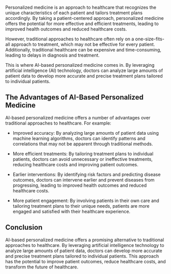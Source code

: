 
Personalized medicine is an approach to healthcare that recognizes the unique characteristics of each patient and tailors treatment plans accordingly. By taking a patient-centered approach, personalized medicine offers the potential for more effective and efficient treatments, leading to improved health outcomes and reduced healthcare costs.

However, traditional approaches to healthcare often rely on a one-size-fits-all approach to treatment, which may not be effective for every patient. Additionally, traditional healthcare can be expensive and time-consuming, leading to delays in diagnosis and treatment.

This is where AI-based personalized medicine comes in. By leveraging artificial intelligence (AI) technology, doctors can analyze large amounts of patient data to develop more accurate and precise treatment plans tailored to individual patients.

The Advantages of AI-Based Personalized Medicine
------------------------------------------------

AI-based personalized medicine offers a number of advantages over traditional approaches to healthcare. For example:

* Improved accuracy: By analyzing large amounts of patient data using machine learning algorithms, doctors can identify patterns and correlations that may not be apparent through traditional methods.

* More efficient treatments: By tailoring treatment plans to individual patients, doctors can avoid unnecessary or ineffective treatments, reducing healthcare costs and improving patient outcomes.

* Earlier interventions: By identifying risk factors and predicting disease outcomes, doctors can intervene earlier and prevent diseases from progressing, leading to improved health outcomes and reduced healthcare costs.

* More patient engagement: By involving patients in their own care and tailoring treatment plans to their unique needs, patients are more engaged and satisfied with their healthcare experience.

Conclusion
----------

AI-based personalized medicine offers a promising alternative to traditional approaches to healthcare. By leveraging artificial intelligence technology to analyze large amounts of patient data, doctors can develop more accurate and precise treatment plans tailored to individual patients. This approach has the potential to improve patient outcomes, reduce healthcare costs, and transform the future of healthcare.
